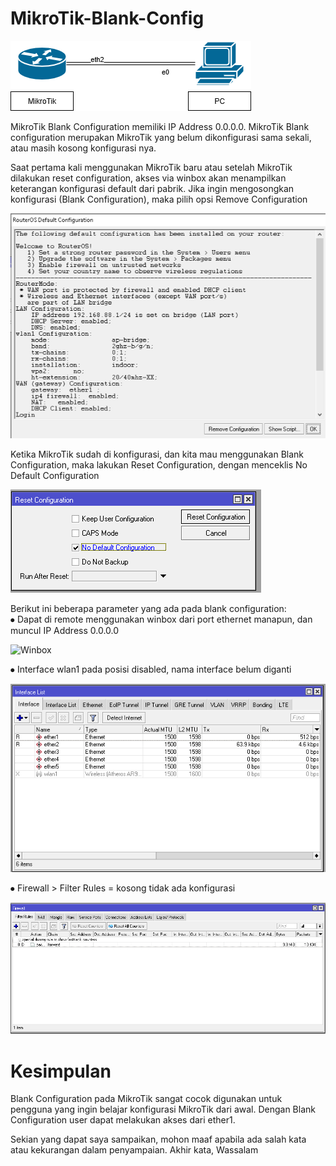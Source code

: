 # MikroTik-Blank-Config

![Topo](Topo.png)

 MikroTik Blank Configuration memiliki IP Address 0.0.0.0. MikroTik Blank configuration merupakan MikroTik yang belum dikonfigurasi sama sekali, atau masih kosong konfigurasi nya.

 Saat pertama kali menggunakan MikroTik baru atau setelah MikroTik dilakukan reset configuration,  akses via winbox akan menampilkan keterangan konfigurasi default dari pabrik. Jika ingin mengosongkan konfigurasi (Blank Configuration), maka pilih opsi Remove Configuration

![Default Config](Default%20Config.png) 

 Ketika MikroTik sudah di konfigurasi, dan kita mau menggunakan Blank Configuration, maka lakukan Reset Configuration, dengan menceklis No Default Configuration
 
![No Default](No%20Default.png)

Berikut ini beberapa parameter yang ada pada blank configuration:\
 ⦁	Dapat di remote menggunakan winbox dari port ethernet manapun, dan muncul IP Address 0.0.0.0

 ![Winbox](Winbox.png)

 ⦁	Interface wlan1 pada posisi disabled, nama interface belum diganti  

![Interface](Interface.png)

 ⦁	Firewall > Filter Rules = kosong tidak ada konfigurasi 

![Firewall](Firewall.png)

# Kesimpulan
 Blank Configuration pada MikroTik sangat cocok digunakan untuk pengguna yang ingin belajar konfigurasi MikroTik dari awal. Dengan Blank Configuration user dapat melakukan akses dari ether1.

Sekian yang dapat saya sampaikan, mohon maaf apabila ada salah kata atau kekurangan dalam penyampaian. Akhir kata, Wassalam
